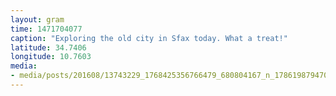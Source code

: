 ```yaml
---
layout: gram
time: 1471704077
caption: "Exploring the old city in Sfax today. What a treat!"
latitude: 34.7406
longitude: 10.7603
media:
- media/posts/201608/13743229_1768425356766479_680804167_n_17861987947001823.jpg
---
```

